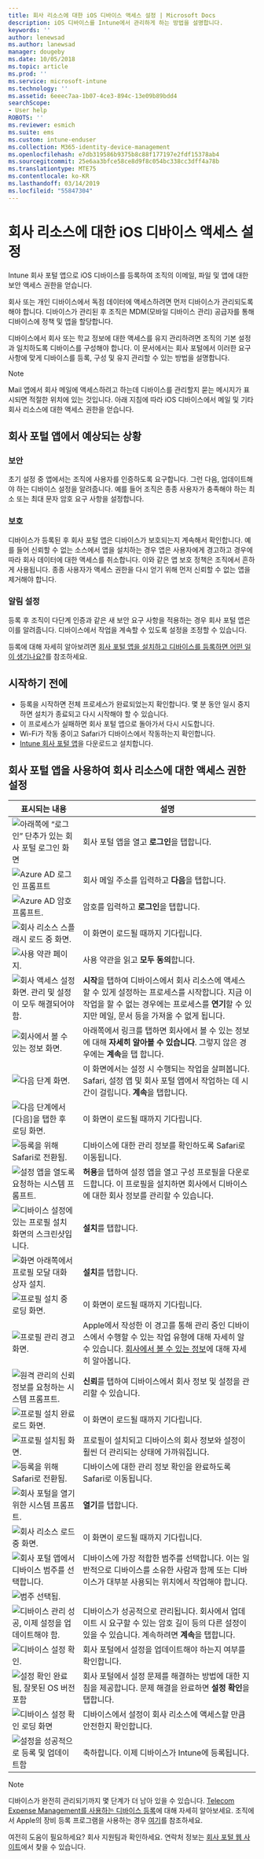 ```yaml
---
title: 회사 리소스에 대한 iOS 디바이스 액세스 설정 | Microsoft Docs
description: iOS 디바이스를 Intune에서 관리하게 하는 방법을 설명합니다.
keywords: ''
author: lenewsad
ms.author: lanewsad
manager: dougeby
ms.date: 10/05/2018
ms.topic: article
ms.prod: ''
ms.service: microsoft-intune
ms.technology: ''
ms.assetid: 6eeec7aa-1b07-4ce3-894c-13e09b89bdd4
searchScope:
- User help
ROBOTS: ''
ms.reviewer: esmich
ms.suite: ems
ms.custom: intune-enduser
ms.collection: M365-identity-device-management
ms.openlocfilehash: e7db319586b9375b8c88f177197e2fdf15378ab4
ms.sourcegitcommit: 25e6aa3bfce58ce8d9f8c054bc338cc3dff4a78b
ms.translationtype: MTE75
ms.contentlocale: ko-KR
ms.lasthandoff: 03/14/2019
ms.locfileid: "55847304"
---
```

# <a name="set-up-ios-device-access-to-your-company-resources"></a>회사 리소스에 대한 iOS 디바이스 액세스 설정

Intune 회사 포털 앱으로 iOS 디바이스를 등록하여 조직의 이메일, 파일 및 앱에 대한 보안 액세스 권한을 얻습니다.

회사 또는 개인 디바이스에서 독점 데이터에 액세스하려면 먼저 디바이스가 관리되도록 해야 합니다. 디바이스가 관리된 후 조직은 MDM(모바일 디바이스 관리) 공급자를 통해 디바이스에 정책 및 앱을 할당합니다. 

디바이스에서 회사 또는 학교 정보에 대한 액세스를 유지 관리하려면 조직의 기본 설정과 일치하도록 디바이스를 구성해야 합니다. 이 문서에서는 회사 포털에서 이러한 요구 사항에 맞게 디바이스를 등록, 구성 및 유지 관리할 수 있는 방법을 설명합니다.

> [!NOTE]
> Mail 앱에서 회사 메일에 액세스하려고 하는데 디바이스를 관리할지 묻는 메시지가 표시되면 적절한 위치에 있는 것입니다. 아래 지침에 따라 iOS 디바이스에서 메일 및 기타 회사 리소스에 대한 액세스 권한을 얻습니다.

## <a name="what-to-expect-from-the-company-portal-app"></a>회사 포털 앱에서 예상되는 상황

### <a name="security"></a>보안
초기 설정 중 앱에서는 조직에 사용자를 인증하도록 요구합니다. 그런 다음, 업데이트해야 하는 디바이스 설정을 알려줍니다. 예를 들어 조직은 종종 사용자가 충족해야 하는 최소 또는 최대 문자 암호 요구 사항을 설정합니다.    

### <a name="protection"></a>보호
디바이스가 등록된 후 회사 포털 앱은 디바이스가 보호되는지 계속해서 확인합니다. 예를 들어 신뢰할 수 없는 소스에서 앱을 설치하는 경우 앱은 사용자에게 경고하고 경우에 따라 회사 데이터에 대한 액세스를 취소합니다. 이와 같은 앱 보호 정책은 조직에서 흔하게 사용됩니다. 종종 사용자가 액세스 권한을 다시 얻기 위해 먼저 신뢰할 수 없는 앱을 제거해야 합니다.

### <a name="setting-notifications"></a>알림 설정
등록 후 조직이 다단계 인증과 같은 새 보안 요구 사항을 적용하는 경우 회사 포털 앱은 이를 알려줍니다. 디바이스에서 작업을 계속할 수 있도록 설정을 조정할 수 있습니다.  

등록에 대해 자세히 알아보려면 [회사 포털 앱을 설치하고 디바이스를 등록하면 어떤 일이 생기나요?](https://docs.microsoft.com//intune-user-help/what-happens-if-you-install-the-company-portal-app-and-enroll-your-device-in-intune-ios)를 참조하세요. 

## <a name="before-you-start"></a>시작하기 전에

- 등록을 시작하면 전체 프로세스가 완료되었는지 확인합니다. 몇 분 동안 일시 중지하면 설치가 종료되고 다시 시작해야 할 수 있습니다.  
- 이 프로세스가 실패하면 회사 포털 앱으로 돌아가서 다시 시도합니다.  
- Wi-Fi가 작동 중이고 Safari가 디바이스에서 작동하는지 확인합니다.
- [Intune 회사 포털 앱](install-and-sign-in-to-the-intune-company-portal-app-ios.md)을 다운로드고 설치합니다.  


## <a name="using-the-company-portal-app-to-set-up-access-to-company-resources"></a>회사 포털 앱을 사용하여 회사 리소스에 대한 액세스 권한 설정

|표시되는 내용|설명|
|---|---|
|![아래쪽에 “로그인” 단추가 있는 회사 포털 로그인 화면](./media/ios-01-cp-enroll-1802.PNG)|회사 포털 앱을 열고 **로그인**을 탭합니다.|
|![Azure AD 로그인 프롬프트](./media/ios-02-cp-enroll-1802.PNG)|회사 메일 주소를 입력하고 **다음**을 탭합니다.|
|![Azure AD 암호 프롬프트.](./media/ios-03-cp-enroll-1802.PNG)|암호를 입력하고 **로그인**을 탭합니다.|
|![회사 리소스 스플래시 로드 중 화면.](./media/ios-04-cp-enroll-1802.PNG)|이 화면이 로드될 때까지 기다립니다.|
|![사용 약관 페이지.](./media/ios-05-cp-enroll-1802.PNG)|사용 약관을 읽고 **모두 동의**합니다.|
|![회사 액세스 설정 화면. 관리 및 설정이 모두 해결되어야 함.](./media/ios-06-cp-enroll-1802.PNG)|**시작**을 탭하여 디바이스에서 회사 리소스에 액세스할 수 있게 설정하는 프로세스를 시작합니다. 지금 이 작업을 할 수 없는 경우에는 프로세스를 **연기**할 수 있지만 메일, 문서 등을 가져올 수 없게 됩니다.|
|![회사에서 볼 수 있는 정보 화면.](./media/ios-07-cp-enroll-1802.PNG)|아래쪽에서 링크를 탭하면 회사에서 볼 수 있는 정보에 대해 **자세히 알아볼 수 있습니다**. 그렇지 않은 경우에는 **계속**을 탭 합니다.|
|![다음 단계 화면.](./media/ios-08-cp-enroll-1802.PNG)|이 화면에서는 설정 시 수행되는 작업을 살펴봅니다. Safari, 설정 앱 및 회사 포털 앱에서 작업하는 데 시간이 걸립니다. **계속**을 탭합니다.|
|![다음 단계에서 [다음]을 탭한 후 로딩 화면.](./media/ios-09-cp-enroll-1802.PNG)|이 화면이 로드될 때까지 기다립니다.|
|![등록을 위해 Safari로 전환됨.](./media/ios-cp-sent-to-safari-1808.png)|디바이스에 대한 관리 정보를 확인하도록 Safari로 이동됩니다.|
|![설정 앱을 열도록 요청하는 시스템 프롬프트.](./media/ios-8-cp-enroll-1711.PNG)|**허용**을 탭하여 설정 앱을 열고 구성 프로필을 다운로드합니다. 이 프로필을 설치하면 회사에서 디바이스에 대한 회사 정보를 관리할 수 있습니다.|
|![디바이스 설정에 있는 프로필 설치 화면의 스크린샷입니다.](./media/ios-9-cp-enroll-1711.PNG)|**설치**를 탭합니다.|
|![화면 아래쪽에서 프로필 모달 대화 상자 설치.](./media/ios-10-cp-enroll-1711.PNG)|**설치**를 탭합니다.|
|![프로필 설치 중 로딩 화면.](./media/ios-11-cp-enroll-1711.PNG)|이 화면이 로드될 때까지 기다립니다.|
|![프로필 관리 경고 화면.](./media/ios-12-cp-enroll-1711.PNG)|Apple에서 작성한 이 경고를 통해 관리 중인 디바이스에서 수행할 수 있는 작업 유형에 대해 자세히 알 수 있습니다. [회사에서 볼 수 있는 정보](what-info-can-your-company-see-when-you-enroll-your-device-in-intune.md)에 대해 자세히 알아봅니다.|
|![원격 관리의 신뢰 정보를 요청하는 시스템 프롬프트.](./media/ios-13-cp-enroll-1711.PNG)|**신뢰**를 탭하여 디바이스에서 회사 정보 및 설정을 관리할 수 있습니다.|
|![프로필 설치 완료 로드 화면.](./media/ios-14-cp-enroll-1711.PNG)|이 화면이 로드될 때까지 기다립니다.|
|![프로필 설치됨 화면.](./media/ios-15-cp-enroll-1711.PNG)|프로필이 설치되고 디바이스의 회사 정보와 설정이 훨씬 더 관리되는 상태에 가까워집니다.|
|![등록을 위해 Safari로 전환됨.](./media/ios-16-cp-enroll-1711.PNG)|디바이스에 대한 관리 정보 확인을 완료하도록 Safari로 이동됩니다. |
|![회사 포털을 열기 위한 시스템 프롬프트.](./media/ios-17-cp-enroll-1711.PNG)|**열기**를 탭합니다.|
|![회사 리소스 로드 중 화면.](./media/ios-21-cp-enroll-1802.PNG)|이 화면이 로드될 때까지 기다립니다.|
|![회사 포털 앱에서 디바이스 범주를 선택합니다.](./media/ios-22-cp-enroll-1802.PNG)|디바이스에 가장 적합한 범주를 선택합니다. 이는 일반적으로 디바이스를 소유한 사람과 함께 또는 디바이스가 대부분 사용되는 위치에서 작업해야 합니다.|
|![범주 선택됨.](./media/ios-23-cp-enroll-1802.PNG)||
|![디바이스 관리 성공, 이제 설정을 업데이트해야 함.](./media/ios-24-cp-enroll-1802.PNG)|디바이스가 성공적으로 관리됩니다. 회사에서 업데이트 시 요구할 수 있는 암호 길이 등의 다른 설정이 있을 수 있습니다. 계속하려면 **계속**을 탭합니다.|
|![디바이스 설정 확인.](./media/ios-25-cp-enroll-1802.PNG)|회사 포털에서 설정을 업데이트해야 하는지 여부를 확인합니다.|
|![설정 확인 완료됨, 잘못된 OS 버전 포함](./media/ios-26-cp-enroll-1802.PNG)|회사 포털에서 설정 문제를 해결하는 방법에 대한 지침을 제공합니다. 문제 해결을 완료하면 **설정 확인**을 탭합니다.|
|![디바이스 설정 확인 로딩 화면](./media/ios-27-cp-enroll-1802.PNG)|디바이스에서 설정이 회사 리소스에 액세스할 만큼 안전한지 확인합니다.|
|![설정을 성공적으로 등록 및 업데이트함](./media/ios-28-cp-enroll-1802.PNG)|축하합니다. 이제 디바이스가 Intune에 등록됩니다.|

> [!Note]
> 디바이스가 완전히 관리되기까지 몇 단계가 더 남아 있을 수 있습니다. [Telecom Expense Management를 사용하는 디바이스 등록](enroll-your-device-with-telecom-expense-management-ios.md)에 대해 자세히 알아보세요. 조직에서 Apple의 장비 등록 프로그램을 사용하는 경우 [여기](enroll-your-device-dep-ios.md)를 참조하세요.

여전히 도움이 필요하세요? 회사 지원팀과 확인하세요. 연락처 정보는 [회사 포털 웹 사이트](https://go.microsoft.com/fwlink/?linkid=2010980)에서 찾을 수 있습니다.  

